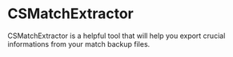 # CSMatchExtractor
CSMatchExtractor is a helpful tool that will help you export crucial informations from your match backup files.

